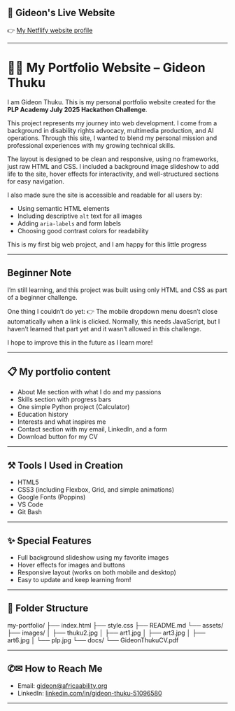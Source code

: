 ## 🔎 Gideon's Live Website

👉 [My Netflify website profile](https://gideonthukuprofile.netlify.app/) 

---

# 💼🌐 My Portfolio Website – Gideon Thuku
I am Gideon Thuku. This is my personal portfolio website created for the **PLP Academy July 2025 Hackathon Challenge**. 

This project represents my journey into web development. I come from a background in disability rights advocacy, multimedia production, and AI operations. Through this site, I wanted to blend my personal mission and professional experiences with my growing technical skills.

The layout is designed to be clean and responsive, using no frameworks, just raw HTML and CSS. I included a background image slideshow to add life to the site, hover effects for interactivity, and well-structured sections for easy navigation.

I also made sure the site is accessible and readable for all users by:
- Using semantic HTML elements
- Including descriptive `alt` text for all images
- Adding `aria-labels` and form labels
- Choosing good contrast colors for readability

This is my first big web project, and I am happy for this little progress

---

## Beginner Note
I’m still learning, and this project was built using only HTML and CSS as part of a beginner challenge.

One thing I couldn’t do yet:
👉 The mobile dropdown menu doesn’t close automatically when a link is clicked. Normally, this needs JavaScript, but I haven’t learned that part yet and it wasn’t allowed in this challenge.

I hope to improve this in the future as I learn more!

---

## 📋 My portfolio content

- About Me section with what I do and my passions
- Skills section with progress bars
- One simple Python project (Calculator)
- Education history
- Interests and what inspires me
- Contact section with my email, LinkedIn, and a form
- Download button for my CV

---

## ⚒️ Tools I Used in Creation

- HTML5
- CSS3 (including Flexbox, Grid, and simple animations)
- Google Fonts (Poppins)
- VS Code
- Git Bash

---

## ✨ Special Features

- Full background slideshow using my favorite images
- Hover effects for images and buttons
- Responsive layout (works on both mobile and desktop)
- Easy to update and keep learning from!

---

## 📂 Folder Structure

my-portfolio/
├── index.html
├── style.css
├── README.md
└── assets/
├── images/
│ ├── thuku2.jpg
│ ├── art1.jpg
│ ├── art3.jpg
│ ├── art6.jpg
│ └── plp.jpg
└── docs/
└── GideonThukuCV.pdf


---

## ✆✉ How to Reach Me

- Email: [gideon@africaability.org](mailto:gideon@africaability.org)
- LinkedIn: [linkedin.com/in/gideon-thuku-51096580](https://www.linkedin.com/in/gideon-thuku-51096580/)

---
